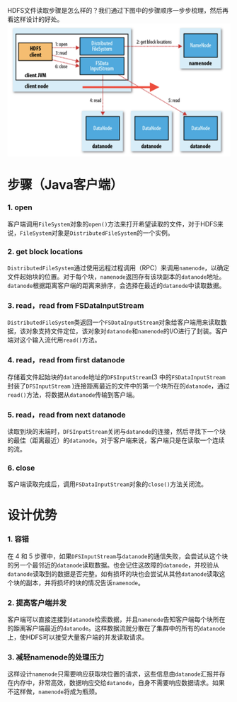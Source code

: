 HDFS文件读取步骤是怎么样的？我们通过下图中的步骤顺序一步步梳理，然后再看这样设计的好处。
![hdfs-read.png](https://github.com/MedusaLeee/HadoopGuides/blob/master/notes/images/hdfs-read.png)

# 步骤（Java客户端）

### 1. open

客户端调用`FileSystem`对象的`open()`方法来打开希望读取的文件，对于HDFS来说，`FileSystem`对象是`DistributedFileSystem`的一个实例。

### 2. get block locations

`DistributedFileSystem`通过使用远程过程调用（RPC）来调用`namenode`，以确定文件起始块的位置。对于每个块，`namenode`返回存有该块副本的`datanode`地址。`datanode`根据距离客户端的距离来排序，会选择在最近的`datanode`中读取数据。

### 3. read，read from FSDataInputStream

`DistributedFileSystem`类返回一个`FSDataInputStream`对象给客户端用来读取数据，该对象支持文件定位，该对象对`datanode`和`namenode`的I/O进行了封装。客户端对这个输入流代用`read()`方法。

### 4. read，read from first datanode

存储着文件起始块的`datanode`地址的`DFSInputStream`(3 中的`FSDataInputStream`封装了`DFSInputStream` )连接距离最近的文件中的第一个块所在的`datanode`，通过`read()`方法，将数据从`datanode`传输到客户端。

### 5. read，read from next datanode

读取到块的末端时，`DFSInputStream`关闭与`datanode`的连接，然后寻找下一个块的最佳（距离最近）的`datanode`。对于客户端来说，客户端只是在读取一个连续的流。

### 6. close

客户端读取完成后，调用`FSDataInputStream`对象的`close()`方法关闭流。

# 设计优势

### 1.  容错

在 4 和 5 步骤中，如果`DFSInputStream`与`datanode`的通信失败，会尝试从这个块的另一个最邻近的`datanode`读取数据。也会记住这故障的`datanode`，并校验从`datanode`读取到的数据是否完整。如有损坏的块也会尝试从其他`datanode`读取这个块的副本，并将损坏的块的情况告诉`namenode`。

### 2. 提高客户端并发

客户端可以直接连接到`datanode`检索数据，并且`namenode`告知客户端每个块所在的距离客户端最近的`datanode`。这样数据流就分散在了集群中的所有的`datanode`上，使HDFS可以接受大量客户端的并发读取请求。

### 3. 减轻namenode的处理压力

这样设计`namenode`只需要响应获取块位置的请求，这些信息由`datanode`汇报并存在内存中，非常高效，数据响应交给`datanode`，自身不需要响应数据请求。如果不这样做，`namenode`将成为瓶颈。




